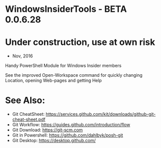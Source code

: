 # WindowsInsiderTools - BETA 0.0.6.28
# Under construction, use at own risk
+ Nov, 2016

Handy PowerShell Module for Windows Insider members

See the improved Open-Workspace command for quickly changing Location, opening Web-pages 
and getting Help

# See Also:

+ Git CheatSheet: https://services.github.com/kit/downloads/github-git-cheat-sheet.pdf
+ Git Workflow: https://guides.github.com/introduction/flow
+ Git Download: https://git-scm.com
+ Git in Powershell: https://github.com/dahlbyk/posh-git
+ Git Desktop: https://desktop.github.com/
